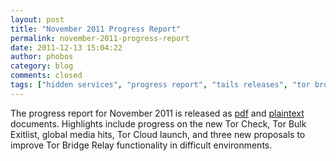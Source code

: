 ```yaml
---
layout: post
title: "November 2011 Progress Report"
permalink: november-2011-progress-report
date: 2011-12-13 15:04:22
author: phobos
category: blog
comments: closed
tags: ["hidden services", "progress report", "tails releases", "tor browser releases", "tor releases"]
---
```


The progress report for November 2011 is released as [pdf](https://archive.torproject.org/monthly-report-archive/2011-November-Monthly-Report.pdf) and [plaintext](https://archive.torproject.org/monthly-report-archive/2011-November-Monthly-Report.txt) documents. Highlights include progress on the new Tor Check, Tor Bulk Exitlist, global media hits, Tor Cloud launch, and three new proposals to improve Tor Bridge Relay functionality in difficult environments.

